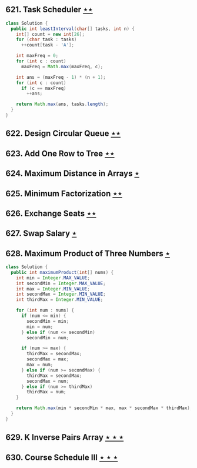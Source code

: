## 621. Task Scheduler [$\star\star$](https://leetcode.com/problems/task-scheduler)

```java
class Solution {
  public int leastInterval(char[] tasks, int n) {
    int[] count = new int[26];
    for (char task : tasks)
      ++count[task - 'A'];

    int maxFreq = 0;
    for (int c : count)
      maxFreq = Math.max(maxFreq, c);

    int ans = (maxFreq - 1) * (n + 1);
    for (int c : count)
      if (c == maxFreq)
        ++ans;

    return Math.max(ans, tasks.length);
  }
}
```

## 622. Design Circular Queue [$\star\star$](https://leetcode.com/problems/design-circular-queue)

## 623. Add One Row to Tree [$\star\star$](https://leetcode.com/problems/add-one-row-to-tree)

## 624. Maximum Distance in Arrays [$\star$](https://leetcode.com/problems/maximum-distance-in-arrays)

## 625. Minimum Factorization [$\star\star$](https://leetcode.com/problems/minimum-factorization)

## 626. Exchange Seats [$\star\star$](https://leetcode.com/problems/exchange-seats)

## 627. Swap Salary [$\star$](https://leetcode.com/problems/swap-salary)

## 628. Maximum Product of Three Numbers [$\star$](https://leetcode.com/problems/maximum-product-of-three-numbers)

```java
class Solution {
  public int maximumProduct(int[] nums) {
    int min = Integer.MAX_VALUE;
    int secondMin = Integer.MAX_VALUE;
    int max = Integer.MIN_VALUE;
    int secondMax = Integer.MIN_VALUE;
    int thirdMax = Integer.MIN_VALUE;

    for (int num : nums) {
      if (num <= min) {
        secondMin = min;
        min = num;
      } else if (num <= secondMin)
        secondMin = num;

      if (num >= max) {
        thirdMax = secondMax;
        secondMax = max;
        max = num;
      } else if (num >= secondMax) {
        thirdMax = secondMax;
        secondMax = num;
      } else if (num >= thirdMax)
        thirdMax = num;
    }

    return Math.max(min * secondMin * max, max * secondMax * thirdMax);
  }
}
```

## 629. K Inverse Pairs Array [$\star\star\star$](https://leetcode.com/problems/k-inverse-pairs-array)

## 630. Course Schedule III [$\star\star\star$](https://leetcode.com/problems/course-schedule-iii)
